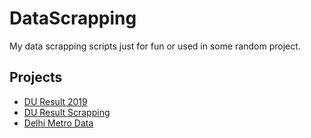 # DataScrapping

My data scrapping scripts just for fun or used in some random project. 

## Projects
 * [DU Result 2019](duresult2019/)
 * [DU Result Scrapping](https://github.com/duskybomb/duResultScrap)
 * [Delhi Metro Data](Delhi_Metro/)

